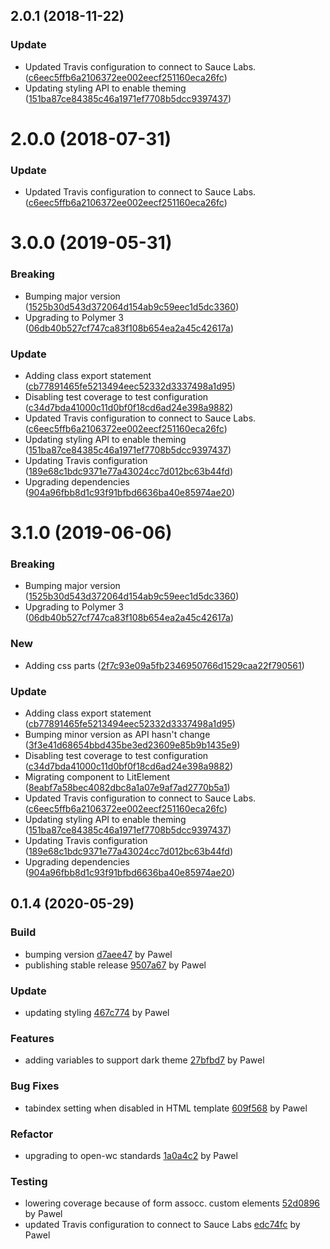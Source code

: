 <a name="2.0.1"></a>
## 2.0.1 (2018-11-22)


### Update

* Updated Travis configuration to connect to Sauce Labs. ([c6eec5ffb6a2106372ee002eecf251160eca26fc](https://github.com/advanced-rest-client/paper-chip/commit/c6eec5ffb6a2106372ee002eecf251160eca26fc))
* Updating styling API to enable theming ([151ba87ce84385c46a1971ef7708b5dcc9397437](https://github.com/advanced-rest-client/paper-chip/commit/151ba87ce84385c46a1971ef7708b5dcc9397437))



<a name="2.0.0"></a>
# 2.0.0 (2018-07-31)


### Update

* Updated Travis configuration to connect to Sauce Labs. ([c6eec5ffb6a2106372ee002eecf251160eca26fc](https://github.com/advanced-rest-client/paper-chip/commit/c6eec5ffb6a2106372ee002eecf251160eca26fc))



# 3.0.0 (2019-05-31)


### Breaking

* Bumping major version ([1525b30d543d372064d154ab9c59eec1d5dc3360](https://github.com/advanced-rest-client/paper-chip/commit/1525b30d543d372064d154ab9c59eec1d5dc3360))
* Upgrading to Polymer 3 ([06db40b527cf747ca83f108b654ea2a45c42617a](https://github.com/advanced-rest-client/paper-chip/commit/06db40b527cf747ca83f108b654ea2a45c42617a))

### Update

* Adding class export statement ([cb77891465fe5213494eec52332d3337498a1d95](https://github.com/advanced-rest-client/paper-chip/commit/cb77891465fe5213494eec52332d3337498a1d95))
* Disabling test coverage to test configuration ([c34d7bda41000c11d0bf0f18cd6ad24e398a9882](https://github.com/advanced-rest-client/paper-chip/commit/c34d7bda41000c11d0bf0f18cd6ad24e398a9882))
* Updated Travis configuration to connect to Sauce Labs. ([c6eec5ffb6a2106372ee002eecf251160eca26fc](https://github.com/advanced-rest-client/paper-chip/commit/c6eec5ffb6a2106372ee002eecf251160eca26fc))
* Updating styling API to enable theming ([151ba87ce84385c46a1971ef7708b5dcc9397437](https://github.com/advanced-rest-client/paper-chip/commit/151ba87ce84385c46a1971ef7708b5dcc9397437))
* Updating Travis configuration ([189e68c1bdc9371e77a43024cc7d012bc63b44fd](https://github.com/advanced-rest-client/paper-chip/commit/189e68c1bdc9371e77a43024cc7d012bc63b44fd))
* Upgrading dependencies ([904a96fbb8d1c93f91bfbd6636ba40e85974ae20](https://github.com/advanced-rest-client/paper-chip/commit/904a96fbb8d1c93f91bfbd6636ba40e85974ae20))



# 3.1.0 (2019-06-06)


### Breaking

* Bumping major version ([1525b30d543d372064d154ab9c59eec1d5dc3360](https://github.com/advanced-rest-client/paper-chip/commit/1525b30d543d372064d154ab9c59eec1d5dc3360))
* Upgrading to Polymer 3 ([06db40b527cf747ca83f108b654ea2a45c42617a](https://github.com/advanced-rest-client/paper-chip/commit/06db40b527cf747ca83f108b654ea2a45c42617a))

### New

* Adding css parts ([2f7c93e09a5fb2346950766d1529caa22f790561](https://github.com/advanced-rest-client/paper-chip/commit/2f7c93e09a5fb2346950766d1529caa22f790561))

### Update

* Adding class export statement ([cb77891465fe5213494eec52332d3337498a1d95](https://github.com/advanced-rest-client/paper-chip/commit/cb77891465fe5213494eec52332d3337498a1d95))
* Bumping minor version as API hasn't change ([3f3e41d68654bbd435be3ed23609e85b9b1435e9](https://github.com/advanced-rest-client/paper-chip/commit/3f3e41d68654bbd435be3ed23609e85b9b1435e9))
* Disabling test coverage to test configuration ([c34d7bda41000c11d0bf0f18cd6ad24e398a9882](https://github.com/advanced-rest-client/paper-chip/commit/c34d7bda41000c11d0bf0f18cd6ad24e398a9882))
* Migrating component to LitElement ([8eabf7a58bec4082dbc8a1a07e9af7ad2770b5a1](https://github.com/advanced-rest-client/paper-chip/commit/8eabf7a58bec4082dbc8a1a07e9af7ad2770b5a1))
* Updated Travis configuration to connect to Sauce Labs. ([c6eec5ffb6a2106372ee002eecf251160eca26fc](https://github.com/advanced-rest-client/paper-chip/commit/c6eec5ffb6a2106372ee002eecf251160eca26fc))
* Updating styling API to enable theming ([151ba87ce84385c46a1971ef7708b5dcc9397437](https://github.com/advanced-rest-client/paper-chip/commit/151ba87ce84385c46a1971ef7708b5dcc9397437))
* Updating Travis configuration ([189e68c1bdc9371e77a43024cc7d012bc63b44fd](https://github.com/advanced-rest-client/paper-chip/commit/189e68c1bdc9371e77a43024cc7d012bc63b44fd))
* Upgrading dependencies ([904a96fbb8d1c93f91bfbd6636ba40e85974ae20](https://github.com/advanced-rest-client/paper-chip/commit/904a96fbb8d1c93f91bfbd6636ba40e85974ae20))



<a name="0.1.4"></a>
## 0.1.4 (2020-05-29)

### Build

* bumping version [d7aee47](https://github.com/anypoint-web-components/anypoint-switch/commit/d7aee476661da784eef308baf4d0711967b13de2) by Pawel
* publishing stable release [9507a67](https://github.com/anypoint-web-components/anypoint-switch/commit/9507a67e5a6f3179b482acda2e2e3042c98534a4) by Pawel


### Update

* updating styling [467c774](https://github.com/anypoint-web-components/anypoint-switch/commit/467c77494ac54f3b7bdfd5ecc58df744dfcae3fe) by Pawel


### Features

* adding variables to support dark theme [27bfbd7](https://github.com/anypoint-web-components/anypoint-switch/commit/27bfbd798e366f51195c119dd74efe53f4f57cce) by Pawel


### Bug Fixes

* tabindex setting when disabled in HTML template [609f568](https://github.com/anypoint-web-components/anypoint-switch/commit/609f56810f494503cc10f9a1ddca070eb828632b) by Pawel


### Refactor

* upgrading to open-wc standards [1a0a4c2](https://github.com/anypoint-web-components/anypoint-switch/commit/1a0a4c290228eaa195716700e201147250be5dbe) by Pawel


### Testing

* lowering coverage because of form assocc. custom elements [52d0896](https://github.com/anypoint-web-components/anypoint-switch/commit/52d08968263b32913e899379d4e97ea90caa57bb) by Pawel
* updated Travis configuration to connect to Sauce Labs [edc74fc](https://github.com/anypoint-web-components/anypoint-switch/commit/edc74fc739acf36cf5aa95fdb32de4a27e540c03) by Pawel


